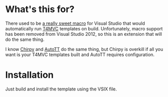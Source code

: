 # What's this for?

There used to be [a really sweet macro](http://stackoverflow.com/questions/2341717/can-you-do-a-runcustomtool-with-envdte-as-a-pre-build-event) for Visual Studio that would automatically run [T4MVC](http://t4mvc.codeplex.com) templates on build. Unfortunately, macro support has been removed from Visual Studio 2012, so this is an extension that will do the same thing.

I know [Chirpy](http://chirpy.codeplex.com/) and [AutoTT](https://github.com/MartinF/Dynamo.AutoTT) do the same thing, but Chirpy is overkill if all you want is your T4MVC templates built and AutoTT requires configuration.

# Installation

Just build and install the template using the VSIX file.